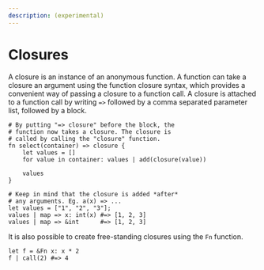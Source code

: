 ```yaml
---
description: (experimental)
---
```


# Closures

A closure is an instance of an anonymous function. A function can take a 
closure an argument using the function closure syntax, which provides a 
convenient way of passing a closure to a function call. A closure is attached 
to a function call by writing `=>` followed by a comma separated parameter 
list, followed by a block.

```elk
# By putting "=> closure" before the block, the
# function now takes a closure. The closure is
# called by calling the "closure" function.
fn select(container) => closure {
    let values = []
    for value in container: values | add(closure(value))

    values
}

# Keep in mind that the closure is added *after*
# any arguments. Eg. a(x) => ...
let values = ["1", "2", "3"];
values | map => x: int(x) #=> [1, 2, 3]
values | map => &int      #=> [1, 2, 3]
```

It is also possible to create free-standing closures using the `Fn` function.

```elk
let f = &Fn x: x * 2
f | call(2) #=> 4
```